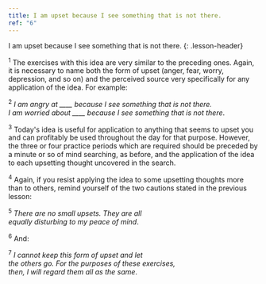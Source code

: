 ```yaml
---
title: I am upset because I see something that is not there.
ref: "6"
---
```


I am upset because I see something that is not there.
{: .lesson-header}

<sup>1</sup> The exercises with this idea are very similar to the preceding ones.
Again, it is necessary to name both the form of upset (anger, fear,
worry, depression, and so on) and the perceived source very specifically
for any application of the idea. For example:

<sup>2</sup> *I am angry at \_\_\_\_ because I see something that is not
there.<br/>I am worried about \_\_\_\_ because I see something that is not there*.

<sup>3</sup> Today's idea is useful for application to anything that seems to upset
you and can profitably be used throughout the day for that purpose.
However, the three or four practice periods which are required should be
preceded by a minute or so of mind searching, as before, and the
application of the idea to each upsetting thought uncovered in the
search.

<sup>4</sup> Again, if you resist applying the idea to some upsetting thoughts more
than to others, remind yourself of the two cautions stated in the
previous lesson:

<sup>5</sup> *There are no small upsets. They are all<br/>
equally disturbing to my peace of mind*.

<sup>6</sup> And:

<sup>7</sup> *I cannot keep this form of upset and let<br/>
the others go. For the purposes of these exercises,<br/>
then, I will regard them all as the same*.

